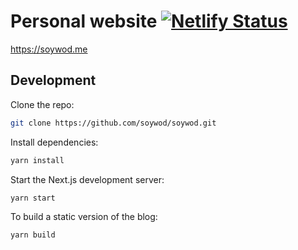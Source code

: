 # Personal website [![Netlify Status](https://api.netlify.com/api/v1/badges/8392d07b-0931-4baf-acd3-6d882d25445d/deploy-status)](https://app.netlify.com/sites/soywod/deploys)

https://soywod.me

## Development

Clone the repo:

```bash
git clone https://github.com/soywod/soywod.git
```

Install dependencies:

```bash
yarn install
```

Start the Next.js development server:

```bash
yarn start
```

To build a static version of the blog:

```bash
yarn build
```
